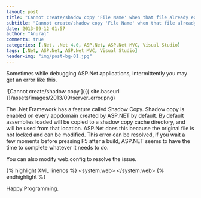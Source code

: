 ```yaml
---
layout: post
title: "Cannot create/shadow copy 'File Name' when that file already exists"
subtitle: "Cannot create/shadow copy 'File Name' when that file already exists"
date: 2013-09-12 01:57
author: "Anuraj"
comments: true
categories: [.Net, .Net 4.0, ASP.Net, ASP.Net MVC, Visual Studio]
tags: [.Net, ASP.Net, ASP.Net MVC, Visual Studio]
header-img: "img/post-bg-01.jpg"
---
```

Sometimes while debugging ASP.Net applications, intermittently you may get an error like this.

![Cannot create/shadow copy ]({{ site.baseurl }}/assets/images/2013/09/server_error.png)

The .Net Framework has a feature called Shadow Copy. Shadow copy is enabled on every appdomain created by ASP.NET by default. By default assemblies loaded will be copied to a shadow copy cache directory, and will be used from that location. ASP.Net does this because the original file is not locked and can be modified. This error can be resolved, if you wait a few moments before pressing F5 after a build, ASP.NET seems to have the time to complete whatever it needs to do.

You can also modify web.config to resolve the issue.

{% highlight XML linenos %}
<system.web>
   <hostingEnvironment shadowCopyBinAssemblies="false" />
</system.web>
{% endhighlight %}

Happy Programming.
